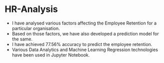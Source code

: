 # HR-Analysis

- I have analysed various factors affecting the Employee Retention for a particular organisation.
- Based on those factors, we have also developed a prediction model for the same.
- I have achieved 77.56% accuracy to predict the employee retention.
- Various Data Analytics and Machine Learning Regression technologies have been used in Jupyter Notebook.
